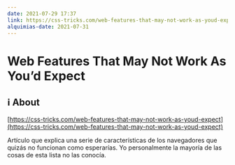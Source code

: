 ```yaml
---
date: 2021-07-29 17:37
link: https://css-tricks.com/web-features-that-may-not-work-as-youd-expect
alquimias-date: 2021-07-31
---
```


# Web Features That May Not Work As You’d Expect

## ℹ️ About

[https://css-tricks.com/web-features-that-may-not-work-as-youd-expect](https://css-tricks.com/web-features-that-may-not-work-as-youd-expect)

Artículo que explica una serie de características de los navegadores que quizás no funcionan como esperarías. Yo personalmente la mayoría de las cosas de esta lista no las conocía.


